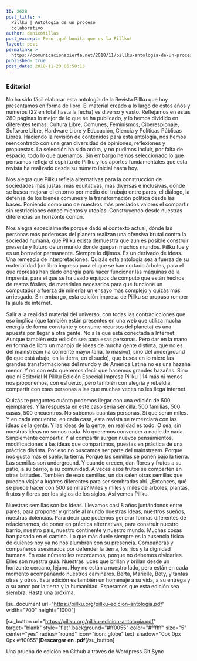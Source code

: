 ```yaml
---
ID: 2628
post_title: >
  Pillku | Antología de un proceso
  colaborativo
author: danicotillas
post_excerpt: Pero ¡qué bonita que es la Pillku!
layout: post
permalink: >
  https://comunicacionabierta.net/2018/11/pillku-antologia-de-un-proceso-colaborativo/
published: true
post_date: 2018-11-23 06:58:13
---
```

<h3>Editorial</h3>
No ha sido fácil elaborar esta antología de la Revista Pillku que hoy presentamos en forma de libro. El material creado a lo largo de estos años y números (22 en total hasta la fecha) es diverso y vasto. Reflejamos en estas 280 páginas lo mejor de lo que se ha publicado, y lo hemos dividido en diferentes temas: Cultura Libre, Comunes, Feminismos, Ciberespionaje, Software Libre, Hardware Libre y Educación, Ciencia y Políticas Públicas Libres. Haciendo la revisión de contenidos para esta antología, nos hemos reencontrado con una gran diversidad de opiniones, reflexiones y propuestas. La selección ha sido ardua, y no pudimos incluir, por falta de espacio, todo lo que queríamos. Sin embargo hemos seleccionado lo que pensamos refleja el espíritu de Pillku y los aportes fundamentales que esta revista ha realizado desde su número inicial hasta hoy.

Nos alegra que Pillku refleja alternativas para la construcción de sociedades más justas, más equitativas, más diversas e inclusivas, dónde se busca mejorar el entorno por medio del trabajo entre pares, el diálogo, la defensa de los bienes comunes y la transformación política desde las bases. Poniendo como uno de nuestros más preciados valores el compartir sin restricciones conocimientos y utopías. Construyendo desde nuestras diferencias un horizonte común.

Nos alegra especialmente porque dado el contexto actual, dónde las personas más poderosas del planeta realizan una ofensiva brutal contra la sociedad humana, que Pillku exista demuestra que aún es posible construir presente y futuro de un mundo donde quepan muchos mundos. Pillku fue y es un borrador permanente. Siempre lo dijimos. Es un derivado de ideas. Una remezcla de interpretaciones. Quizás esta antología sea a fuerza de su materialidad (un libro impreso para el que se han cortado árboles, para el que represas han dado energía para hacer funcionar las máquinas de la imprenta, para el que se ha usado equipos de cómputo que están hechos de restos fósiles, de materiales necesarios para que funcione un computador a fuerza de minería) un ensayo más complejo y quizás más arriesgado. Sin embargo, esta edición impresa de Pillku se propuso romper la jaula de internet.

Salir a la realidad material del universo, con todas las contradicciones que eso implica (que también están presentes en una web que utiliza mucha energía de forma constante y consume recursos del planeta) es una apuesta por llegar a otra gente. No a la que está conectada a Internet. Aunque también esta edición sea para esas personas. Pero dar en la mano en forma de libro un manojo de ideas de mucha gente distinta, que no es del mainstream (la corriente mayoritaria, lo masivo), sino del underground (lo que está abajo, en la tierra, en el suelo), que busca en lo micro las grandes transformaciones del mundo y de América Latina no es una hazaña menor. Y no con esto queremos decir que hacemos grandes hazañas. Sino que ni Editorial N Pillku Edición Especial Impresa Pillku | 14 más ni menos nos proponemos, con esfuerzo, pero también con alegría y rebeldía, compartir con esas personas a las que muchas veces no les llega internet.

Quizás te preguntes cuánto podemos llegar con una edición de 500 ejemplares. Y la respuesta en este caso sería sencilla: 500 familias, 500 casas, 500 encuentros. No sabemos cuantas personas. Sí que serán miles. Y en cada encuentro, en cada casa, esta revista se remezclará con las ideas de la gente. Y las ideas de la gente, en realidad es todo. O sea, sin nuestras ideas no somos nada. No queremos convencer a nadie de nada. Simplemente compartir. Y al compartir surgen nuevos pensamientos, modificaciones a las ideas que compartimos, puestas en práctica de una práctica distinta. Por eso no buscamos ser parte del mainstream. Porque nos gusta más el suelo, la tierra. Porque las semillas se ponen bajo la tierra. Las semillas son underground. Y cuando crecen, dan flores y frutos a su patio, a su barrio, a su comunidad. A veces esos frutos se comparten en otras latitudes. También de esas semillas, un día salen otras semillas que pueden viajar a lugares diferentes para ser sembradas ahí. ¿Entonces, qué se puede hacer con 500 semillas? Miles y miles y miles de árboles, plantas, frutos y flores por los siglos de los siglos. Así vemos Pillku.

Nuestras semillas son las ideas. Llevamos casi 8 años juntándonos entre pares, para proponer y gritarle al mundo nuestras ideas, nuestros sueños, nuestras dolencias. Para decir que podemos generar formas diferentes de relacionarnos, de poner en práctica alternativas, para construir nuestro barrio, nuestro país, nuestro continente y nuestro mundo. Muchas cosas han pasado en el camino. Lo que más duele siempre es la ausencia física de quiénes hoy ya no nos alumbran con su presencia. Compañeras y compañeros asesinados por defender la tierra, los ríos y la dignidad humana. En este número les recordamos, porque no debemos olvidarles. Elles son nuestra guía. Nuestras luces que brillan y brillan desde un horizonte cercano, lejano. Hoy no están a nuestro lado, pero están en cada momento acompañando nuestros caminares. Berta, Marielle, Bety, y tantas otras y otros. Esta edición es también un homenaje a su vida, a su entrega y a su amor por la tierra y la humanidad. Esperamos que esta edición sea siembra. Hasta una próxima.

[su_document url="https://pillku.org/pillku-edicion-antologia.pdf" width="700" height="1000"]

[su_button url="https://pillku.org/pillku-edicion-antologia.pdf" target="blank" style="flat" background="#ff0055" color="#ffffff" size="5" center="yes" radius="round" icon="icon: globe" text_shadow="0px 0px 0px #ff0055"]<strong>Descargar en .pdf</strong>[/su_button]

Una prueba de edición en Github a través de Wordpress Git Sync
